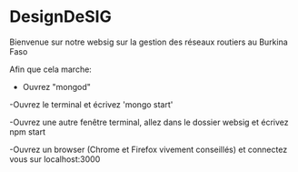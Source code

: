 # DesignDeSIG
Bienvenue sur notre websig sur la gestion des réseaux routiers au Burkina Faso

Afin que cela marche:

- Ouvrez "mongod"

-Ouvrez le terminal et écrivez 'mongo start'

-Ouvrez une autre fenêtre terminal, allez dans le dossier  websig et écrivez npm start

-Ouvrez un browser (Chrome et Firefox vivement conseillés) et connectez vous sur localhost:3000
